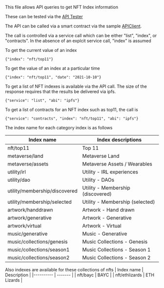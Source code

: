 This file allows API queries to get NFT Index information

These can be tested via the [API Tester](https://truflation.github.io/sample-frontend/power-tools.html)

The API can be called via a smart contract via the sample [APIClient](https://remix.ethereum.org/#url=https://raw.githubusercontent.com/truflation/sample-frontend/main/ApiClient.sol).

The call is controlled via a service call which can be either "list", "index", or "contracts".  In the absence of an explcit service call, "index" is assumed

To get the current value of an index

```
{"index": "nft/top11"}
```

To get the value of an index at a particular time

```
{"index": "nft/top11", "date": "2021-10-10"}
```

To get a list of NFT indexes is available via the API call.  The size of the response requires that
the results be delivered via ipfs.

```
{"service": "list", "abi": "ipfs"} 
```

To get a list of contracts for an NFT index such as top11, the call is

```
{"service": "contracts", "index": "nft/top11", "abi": "ipfs"}
```

The index name for each category index is as follows

| Index name | Index descriptions |
| ------- | ---------- |
| nft/top11 | Top 11 |
| metaverse/land | Metaverse Land |
| metaverse/assets | Metaverse Assets / Wearables |
| utility/irl | Utility - IRL experiences | 
| utility/dao | Utility - DAOs |
| utility/membership/discovered | Utility - Membership (discovered) |
| utility/membership/selected | Utility - Membership (selected) |
| artwork/handdrawn | Artwork - Hand drawn |
| artwork/generative | Artwork - Generative |
| artwork/virtual | Artwork - Virtual |
| music/generative | Music - Generative |
| music/collections/genesis | Music Collections - Genesis |
| music/collections/season1 | Music Collections - Season 1 |
| music/collections/season2 | Music Collections - Season 2 |

Also indexes are available for these collections of nfts
| Index name | Description |
|----------  | -------     |
| nft/bayc | BAYC |
| nft/ethlizards | ETH Lizards |


